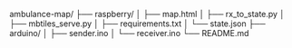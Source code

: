 
ambulance-map/
├── raspberry/
│ ├── map.html
│ ├── rx_to_state.py
│ ├── mbtiles_serve.py
│ ├── requirements.txt
│ └── state.json
├── arduino/
│ ├── sender.ino
│ └── receiver.ino
└── README.md

